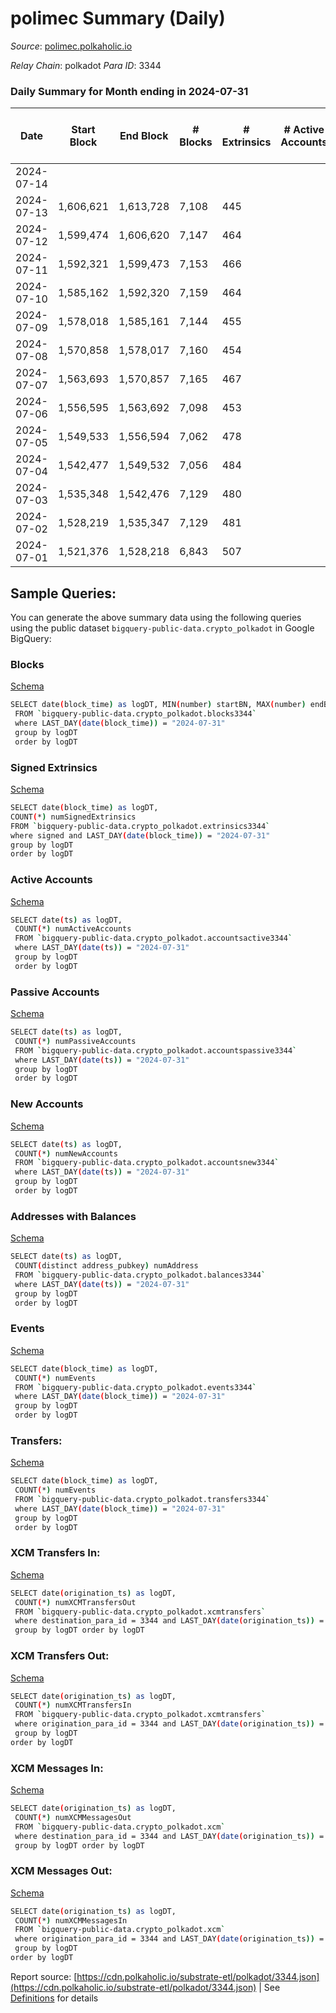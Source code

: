 # polimec Summary (Daily)

_Source_: [polimec.polkaholic.io](https://polimec.polkaholic.io)

*Relay Chain*: polkadot
*Para ID*: 3344



### Daily Summary for Month ending in 2024-07-31


| Date    | Start Block | End Block | # Blocks | # Extrinsics | # Active Accounts | # Passive Accounts | # New Accounts | # Addresses | # Events  | # Transfers ($USD) | # XCM Transfers In ($USD) | # XCM Transfers Out ($USD) | # XCM In | # XCM Out | Issues |
|---------|-------------|-----------|----------|--------------|-------------------|--------------------|----------------|-------------|-----------|--------------------|---------------------------|----------------------------|----------|-----------|--------|
| 2024-07-14 |  |  |  |  |  |  |  |  |  |   |   |   |  |  |  |
| 2024-07-13 | 1,606,621 | 1,613,728 | 7,108 | 445 |  |  |  | 1,808 | 24,235 | 2,829  |   |   |  |  |  |
| 2024-07-12 | 1,599,474 | 1,606,620 | 7,147 | 464 |  |  |  | 1,806 | 24,450 | 2,831  |   |   |  |  |  |
| 2024-07-11 | 1,592,321 | 1,599,473 | 7,153 | 466 |  |  |  | 1,800 | 24,468 | 2,831  |   |   |  |  |  |
| 2024-07-10 | 1,585,162 | 1,592,320 | 7,159 | 464 |  |  |  | 1,796 | 24,475 | 2,823  |   |   |  |  |  |
| 2024-07-09 | 1,578,018 | 1,585,161 | 7,144 | 455 |  |  |  |  | 24,369 | 2,818  |   |   |  |  |  |
| 2024-07-08 | 1,570,858 | 1,578,017 | 7,160 | 454 |  |  |  |  | 24,385 | 2,805  |   |   |  |  |  |
| 2024-07-07 | 1,563,693 | 1,570,857 | 7,165 | 467 |  |  |  |  | 24,458 | 2,821  |   |   |  |  |  |
| 2024-07-06 | 1,556,595 | 1,563,692 | 7,098 | 453 |  |  |  |  | 24,224 | 2,805  |   |   |  |  |  |
| 2024-07-05 | 1,549,533 | 1,556,594 | 7,062 | 478 |  |  |  |  | 24,186 | 2,758  |   |   |  |  |  |
| 2024-07-04 | 1,542,477 | 1,549,532 | 7,056 | 484 |  |  |  |  | 24,252 | 2,766  |   |   |  |  |  |
| 2024-07-03 | 1,535,348 | 1,542,476 | 7,129 | 480 |  |  |  |  | 24,320 | 2,735  |   |   |  |  |  |
| 2024-07-02 | 1,528,219 | 1,535,347 | 7,129 | 481 |  |  |  |  | 24,975 | 2,712  |   |   |  |  |  |
| 2024-07-01 | 1,521,376 | 1,528,218 | 6,843 | 507 |  |  |  |  | 23,570 | 2,604  |   |   |  |  |  |

## Sample Queries:
You can generate the above summary data using the following queries using the public dataset `bigquery-public-data.crypto_polkadot` in Google BigQuery:


### Blocks 

[Schema](https://github.com/colorfulnotion/substrate-etl/blob/main/schema/blocks.json)

```bash
SELECT date(block_time) as logDT, MIN(number) startBN, MAX(number) endBN, COUNT(*) numBlocks 
 FROM `bigquery-public-data.crypto_polkadot.blocks3344`  
 where LAST_DAY(date(block_time)) = "2024-07-31" 
 group by logDT 
 order by logDT
```

### Signed Extrinsics 

[Schema](https://github.com/colorfulnotion/substrate-etl/blob/main/schema/extrinsics.json)

```bash
SELECT date(block_time) as logDT, 
COUNT(*) numSignedExtrinsics 
FROM `bigquery-public-data.crypto_polkadot.extrinsics3344`  
where signed and LAST_DAY(date(block_time)) = "2024-07-31" 
group by logDT 
order by logDT
```

### Active Accounts 

[Schema](https://github.com/colorfulnotion/substrate-etl/blob/main/schema/accountsactive.json)

```bash
SELECT date(ts) as logDT, 
 COUNT(*) numActiveAccounts 
 FROM `bigquery-public-data.crypto_polkadot.accountsactive3344` 
 where LAST_DAY(date(ts)) = "2024-07-31" 
 group by logDT 
 order by logDT
```

### Passive Accounts 

[Schema](https://github.com/colorfulnotion/substrate-etl/blob/main/schema/accountspassive.json)

```bash
SELECT date(ts) as logDT, 
 COUNT(*) numPassiveAccounts 
 FROM `bigquery-public-data.crypto_polkadot.accountspassive3344` 
 where LAST_DAY(date(ts)) = "2024-07-31" 
 group by logDT 
 order by logDT
```

### New Accounts 

[Schema](https://github.com/colorfulnotion/substrate-etl/blob/main/schema/accountsnew.json)

```bash
SELECT date(ts) as logDT, 
 COUNT(*) numNewAccounts 
 FROM `bigquery-public-data.crypto_polkadot.accountsnew3344` 
 where LAST_DAY(date(ts)) = "2024-07-31" 
 group by logDT
 order by logDT
```

### Addresses with Balances 

[Schema](https://github.com/colorfulnotion/substrate-etl/blob/main/schema/balances.json)

```bash
SELECT date(ts) as logDT,
 COUNT(distinct address_pubkey) numAddress 
 FROM `bigquery-public-data.crypto_polkadot.balances3344` 
 where LAST_DAY(date(ts)) = "2024-07-31" 
 group by logDT 
 order by logDT
```

### Events 

[Schema](https://github.com/colorfulnotion/substrate-etl/blob/main/schema/events.json)

```bash
SELECT date(block_time) as logDT, 
 COUNT(*) numEvents 
 FROM `bigquery-public-data.crypto_polkadot.events3344` 
 where LAST_DAY(date(block_time)) = "2024-07-31" 
 group by logDT 
 order by logDT
```

### Transfers:

[Schema](https://github.com/colorfulnotion/substrate-etl/blob/main/schema/transfers.json)

```bash
SELECT date(block_time) as logDT, 
 COUNT(*) numEvents 
 FROM `bigquery-public-data.crypto_polkadot.transfers3344` 
 where LAST_DAY(date(block_time)) = "2024-07-31" 
 group by logDT 
 order by logDT
```

### XCM Transfers In: 

[Schema](https://github.com/colorfulnotion/substrate-etl/blob/main/schema/xcmtransfers.json)

```bash
SELECT date(origination_ts) as logDT, 
 COUNT(*) numXCMTransfersOut 
 FROM `bigquery-public-data.crypto_polkadot.xcmtransfers` 
 where destination_para_id = 3344 and LAST_DAY(date(origination_ts)) = "2024-07-31" 
 group by logDT order by logDT
```

### XCM Transfers Out: 

[Schema](https://github.com/colorfulnotion/substrate-etl/blob/main/schema/xcmtransfers.json)

```bash
SELECT date(origination_ts) as logDT, 
 COUNT(*) numXCMTransfersIn 
 FROM `bigquery-public-data.crypto_polkadot.xcmtransfers` 
 where origination_para_id = 3344 and LAST_DAY(date(origination_ts)) = "2024-07-31" 
 group by logDT 
order by logDT
```

### XCM Messages In: 

[Schema](https://github.com/colorfulnotion/substrate-etl/blob/main/schema/xcm.json)

```bash
SELECT date(origination_ts) as logDT, 
 COUNT(*) numXCMMessagesOut 
 FROM `bigquery-public-data.crypto_polkadot.xcm` 
 where destination_para_id = 3344 and LAST_DAY(date(origination_ts)) = "2024-07-31" 
 group by logDT order by logDT
```

### XCM Messages Out: 

[Schema](https://github.com/colorfulnotion/substrate-etl/blob/main/schema/xcm.json)

```bash
SELECT date(origination_ts) as logDT, 
 COUNT(*) numXCMMessagesIn 
 FROM `bigquery-public-data.crypto_polkadot.xcm` 
 where origination_para_id = 3344 and LAST_DAY(date(origination_ts)) = "2024-07-31" 
 group by logDT 
order by logDT
```


Report source: [https://cdn.polkaholic.io/substrate-etl/polkadot/3344.json](https://cdn.polkaholic.io/substrate-etl/polkadot/3344.json) | See [Definitions](/DEFINITIONS.md) for details
